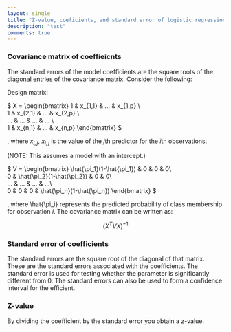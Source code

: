 ```yaml
---
layout: single
title: "Z-value, coeficients, and standard error of logistic regression"
description: "test"
comments: true
---
```

### Covariance matrix of coeffieicnts

The standard errors of the model coefficients are the square roots of the diagonal entries of the covariance matrix. Consider the following:

Design matrix:

$
X = \begin{bmatrix} 
1 & x_{1,1} & ... & x_{1,p} \\\
1 & x_{2,1} & ... & x_{2,p} \\\
... & ... & ... & ... \\\
1 & x_{n,1} & ... & x_{n,p}
\end{bmatrix} 
$

, where $x_{i,j}$, $x_{i,j}$ is the value of the $j$th predictor for the $i$th observations.

(NOTE: This assumes a model with an intercept.)

$
V = \begin{bmatrix}
\hat{\pi_1}(1-\hat{\pi_1}) & 0 & 0 & 0\\\
0 & \hat{\pi_2}(1-\hat{\pi_2}) & 0 & 0\\\
... & ... & ... & ...\\\
0 & 0 & 0 & \hat{\pi_n}(1-\hat{\pi_n}) 
\end{bmatrix}
$

, where \hat{\pi_i} represents the predicted probability of class membership for observation $i$.
The covariance matrix can be written as:

$$(X^TVX)^{−1}$$


### Standard error of coefficients
The standard errors are the square root of the diagonal of that matrix. These are the standard errors associated with the coefficients.  The standard error is used for testing whether the parameter is significantly different from 0. The standard errors can also be used to form a confidence interval for the efficient.


### Z-value
By dividing the coefficient by the standard error you obtain a z-value.

